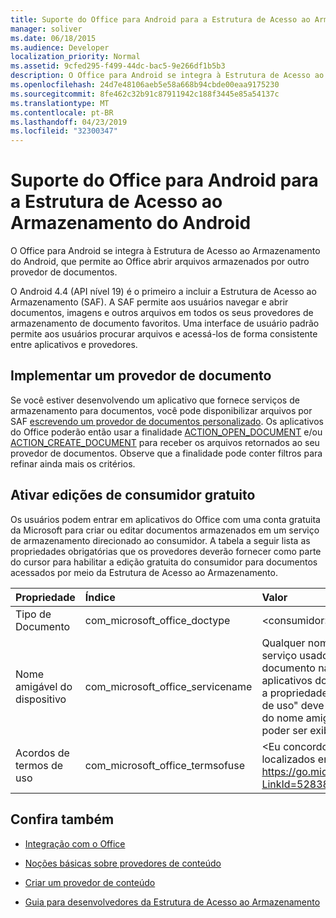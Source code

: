 ```yaml
---
title: Suporte do Office para Android para a Estrutura de Acesso ao Armazenamento do Android
manager: soliver
ms.date: 06/18/2015
ms.audience: Developer
localization_priority: Normal
ms.assetid: 9cfed295-f499-44dc-bac5-9e266df1b5b3
description: O Office para Android se integra à Estrutura de Acesso ao Armazenamento do Android, que permite ao Office abrir arquivos armazenados por outro provedor de documentos.
ms.openlocfilehash: 24d7e48106aeb5e58a668b94cbde00eaa9175230
ms.sourcegitcommit: 8fe462c32b91c87911942c188f3445e85a54137c
ms.translationtype: MT
ms.contentlocale: pt-BR
ms.lasthandoff: 04/23/2019
ms.locfileid: "32300347"
---
```

# <a name="office-for-android-support-for-the-android-storage-access-framework"></a>Suporte do Office para Android para a Estrutura de Acesso ao Armazenamento do Android

O Office para Android se integra à Estrutura de Acesso ao Armazenamento do Android, que permite ao Office abrir arquivos armazenados por outro provedor de documentos.
  
O Android 4.4 (API nível 19) é o primeiro a incluir a Estrutura de Acesso ao Armazenamento (SAF). A SAF permite aos usuários navegar e abrir documentos, imagens e outros arquivos em todos os seus provedores de armazenamento de documento favoritos. Uma interface de usuário padrão permite aos usuários procurar arquivos e acessá-los de forma consistente entre aplicativos e provedores.
  
## <a name="implement-a-document-provider"></a>Implementar um provedor de documento

Se você estiver desenvolvendo um aplicativo que fornece serviços de armazenamento para documentos, você pode disponibilizar arquivos por SAF [escrevendo um provedor de documentos personalizado](https://developer.android.com/guide/topics/providers/document-provider.html). Os aplicativos do Office poderão então usar a finalidade [ACTION_OPEN_DOCUMENT](https://developer.android.com/reference/android/content/Intent.html) e/ou [ACTION_CREATE_DOCUMENT](https://developer.android.com/reference/android/content/Intent.html) para receber os arquivos retornados ao seu provedor de documentos. Observe que a finalidade pode conter filtros para refinar ainda mais os critérios. 
  
## <a name="enable-free-consumer-edits"></a>Ativar edições de consumidor gratuito

Os usuários podem entrar em aplicativos do Office com uma conta gratuita da Microsoft para criar ou editar documentos armazenados em um serviço de armazenamento direcionado ao consumidor. A tabela a seguir lista as propriedades obrigatórias que os provedores deverão fornecer como parte do cursor para habilitar a edição gratuita do consumidor para documentos acessados por meio da Estrutura de Acesso ao Armazenamento.
  
|**Propriedade**|**Índice**|**Valor**|
|:-----|:-----|:-----|
|Tipo de Documento  <br/> |com_microsoft_office_doctype  <br/> |\<consumidor\>  <br/> |
|Nome amigável do dispositivo  <br/> |com_microsoft_office_servicename  <br/> |Qualquer nome amigável para o serviço usado para identificar um documento na lista Recentes nos aplicativos do Office. Observe que a propriedade "Contrato de termos de uso" deve ser fornecida antes do nome amigável para o serviço poder ser exibido.  <br/> |
|Acordos de termos de uso  <br/> |com_microsoft_office_termsofuse  <br/> |\<Eu concordo com os termos localizados em https://go.microsoft.com/fwlink/p/?LinkId=528381\>  <br/> |
   
## <a name="see-also"></a>Confira também
<a name="bk_addresources"> </a>

- [Integração com o Office](integrate-with-office.md)
    
- [Noções básicas sobre provedores de conteúdo](hhttps://developer.android.com/guide/topics/providers/content-provider-basics.html)
    
- [Criar um provedor de conteúdo](https://developer.android.com/guide/topics/providers/content-provider-creating.html)
    
- [Guia para desenvolvedores da Estrutura de Acesso ao Armazenamento](https://developer.android.com/guide/topics/providers/document-provider.html)
    

